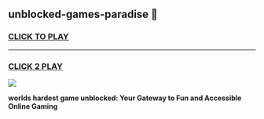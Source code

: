 
## unblocked-games-paradise 👋
<h3>
<a href="https://premium.freeplayer.one?title=unblocked-games-paradise&ref=14F">CLICK TO PLAY</a></h3>
<hr>

<h3>
<a href="https://premium.freeplayer.one?title=unblocked-games-paradise&ref=14F">CLICK 2 PLAY</a>
  
</h3>

<a href="https://premium.freeplayer.one?title=unblocked-games-paradise&ref=12F/"><img src="https://clearcache.store/games.png"></a>


**worlds hardest game unblocked: Your Gateway to Fun and Accessible Online Gaming**
